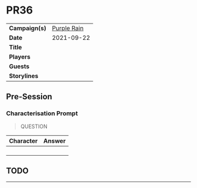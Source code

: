 #  PR36

|||
| --- | --- |
| **Campaign(s)** | [Purple Rain](../../campaigns/C1-purple-rain.md) | session.3
| **Date** | 2021-09-22 |
| **Title** | |
| **Players** | |
| **Guests** | |
| **Storylines** | |

## Pre-Session

### Characterisation Prompt

> QUESTION

| Character | Answer |
| --- | --- |
| | | characterisation.1
| | |
| | |
| | |

## TODO

---
